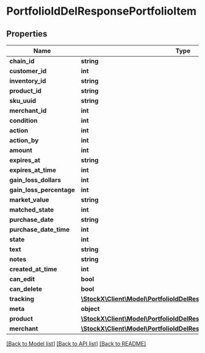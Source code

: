 # PortfolioIdDelResponsePortfolioItem

## Properties
Name | Type | Description | Notes
------------ | ------------- | ------------- | -------------
**chain_id** | **string** |  | 
**customer_id** | **int** |  | 
**inventory_id** | **string** |  | 
**product_id** | **string** |  | 
**sku_uuid** | **string** |  | 
**merchant_id** | **int** |  | 
**condition** | **int** |  | 
**action** | **int** |  | 
**action_by** | **int** |  | 
**amount** | **int** |  | 
**expires_at** | **string** |  | 
**expires_at_time** | **int** |  | 
**gain_loss_dollars** | **int** |  | 
**gain_loss_percentage** | **int** |  | 
**market_value** | **string** |  | 
**matched_state** | **int** |  | 
**purchase_date** | **string** |  | 
**purchase_date_time** | **int** |  | 
**state** | **int** |  | 
**text** | **string** |  | 
**notes** | **string** |  | 
**created_at_time** | **int** |  | 
**can_edit** | **bool** |  | 
**can_delete** | **bool** |  | 
**tracking** | [**\StockX\Client\Model\PortfolioIdDelResponsePortfolioItemTracking**](PortfolioIdDelResponsePortfolioItemTracking.md) |  | 
**meta** | **object** |  | 
**product** | [**\StockX\Client\Model\PortfolioIdDelResponsePortfolioItemProduct**](PortfolioIdDelResponsePortfolioItemProduct.md) |  | 
**merchant** | [**\StockX\Client\Model\PortfolioIdDelResponsePortfolioItemMerchant**](PortfolioIdDelResponsePortfolioItemMerchant.md) |  | 

[[Back to Model list]](../README.md#documentation-for-models) [[Back to API list]](../README.md#documentation-for-api-endpoints) [[Back to README]](../README.md)


